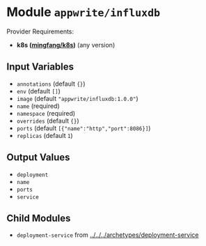 
# Module `appwrite/influxdb`

Provider Requirements:
* **k8s ([mingfang/k8s](https://registry.terraform.io/providers/mingfang/k8s/latest))** (any version)

## Input Variables
* `annotations` (default `{}`)
* `env` (default `[]`)
* `image` (default `"appwrite/influxdb:1.0.0"`)
* `name` (required)
* `namespace` (required)
* `overrides` (default `{}`)
* `ports` (default `[{"name":"http","port":8086}]`)
* `replicas` (default `1`)

## Output Values
* `deployment`
* `name`
* `ports`
* `service`

## Child Modules
* `deployment-service` from [../../../archetypes/deployment-service](../../../archetypes/deployment-service)

